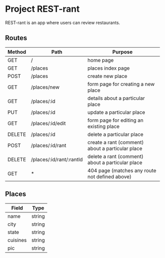 # Project REST-rant

REST-rant is an app where users can review restaurants.

## Routes

| Method | Path                     | Purpose                                          |
| ------ | ------------------------ | ------------------------------------------------ |
| GET    | /                        | home page                                        |
| GET    | /places                  | places index page                                |
| POST   | /places                  | create new place                                 |
| GET    | /places/new              | form page for creating a new place               |
| GET    | /places/:id              | details about a particular place                 |
| PUT    | /places/:id              | update a particular place                        |
| GET    | /places/:id/edit         | form page for editing an existing place          |
| DELETE | /places/:id              | delete a particular place                        |
| POST   | /places/:id/rant         | create a rant (comment) about a particular place |
| DELETE | /places/:id/rant/:rantId | delete a rant (comment) about a particular place |
| GET    | *                        | 404 page (matches any route not defined above)   |

## Places

| Field    | Type   |
| -------- | ------ |
| name     | string |
| city     | string |
| state    | string |
| cuisines | string |
| pic      | string |